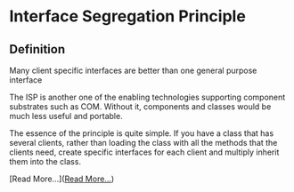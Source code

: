  Interface Segregation Principle
===============================

Definition
-----------

Many client specific interfaces are better than one general purpose interface

The ISP is another one of the enabling technologies supporting component
substrates such as COM. Without it, components and classes would be much
less useful and portable.

The essence of the principle is quite simple. If you have a class that has
several clients, rather than loading the class with all the methods that
the clients need, create specific interfaces for each client and multiply
inherit them into the class. 


[Read More...]([Read More...](http://staff.cs.utu.fi/~jounsmed/doos_06/material/DesignPrinciplesAndPatterns.pdf))